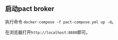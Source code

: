 ## 启动pact broker

执行命令 `docker-compose -f pact-compose.yml up -d`。

在浏览器打开`http://localhost:8888`即可。
